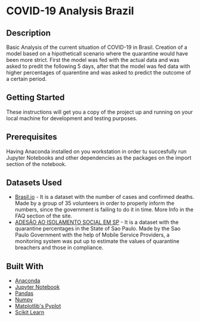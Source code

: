 # COVID-19 Analysis Brazil
## Description
Basic Analysis of the current situation of COVID-19 in Brasil. Creation of a model based on a hipotheticall scenario where the quarantine would have been more strict. First the model was fed with the actual data and was asked to predit the following 5 days, after that the model was fed data with higher percentages of quarentine and was asked to predict the outcome of a certain period.

## Getting Started
These instructions will get you a copy of the project up and running on your local machine for development and testing purposes.

## Prerequisites
Having Anaconda installed on you workstation in order tu succesfully run Jupyter Notebooks and other dependencies as the packages on the import section of the notebook.

## Datasets Used
* [Brasil.io](https://brasil.io/dataset/covid19/caso_full/) - It is a dataset with the number of cases and confirmed deaths. Made by a group of 35 volunteers in order to properly inform the numbers, since the government is failing to do it in time. More Info in the FAQ section of the site.
* [ADESÃO AO ISOLAMENTO SOCIAL EM SP](https://www.saopaulo.sp.gov.br/coronavirus/isolamento/) - It is a dataset with the quarantine percentages in the State of Sao Paulo. Made by the Sao Paulo Government with the help of Mobile Service Providers, a monitoring system was put up to estimate the values of quarantine breachers and those in compliance.

## Built With
* [Anaconda](https://www.anaconda.com/)
* [Jupyter Notebook](https://jupyter.org/)
* [Pandas](https://pandas.pydata.org/)
* [Numpy](https://numpy.org/)
* [Matplotlib's Pyplot](https://matplotlib.org/3.3.0/index.html)
* [Scikit Learn](https://scikit-learn.org/stable/)
